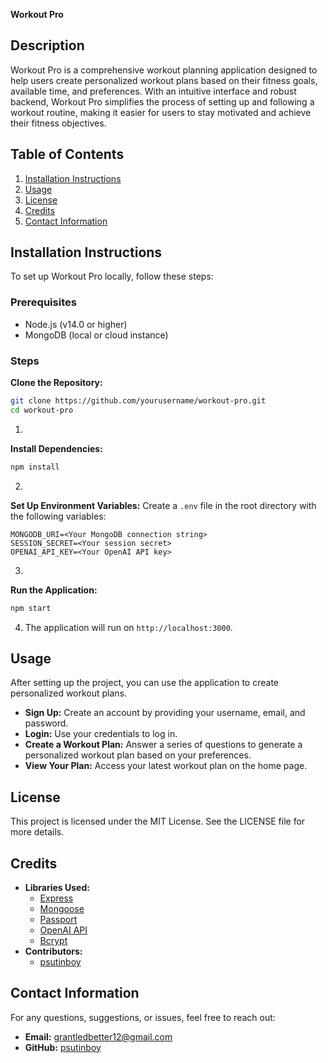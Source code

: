  **Workout Pro**

## Description

Workout Pro is a comprehensive workout planning application designed to help users create personalized workout plans based on their fitness goals, available time, and preferences. With an intuitive interface and robust backend, Workout Pro simplifies the process of setting up and following a workout routine, making it easier for users to stay motivated and achieve their fitness objectives.

## Table of Contents

1. [Installation Instructions](#installation-instructions)
2. [Usage](#usage)
3. [License](#license)
4. [Credits](#credits)
5. [Contact Information](#contact-information)

## Installation Instructions

To set up Workout Pro locally, follow these steps:

### Prerequisites

* Node.js (v14.0 or higher)  
* MongoDB (local or cloud instance)

### Steps

**Clone the Repository:**  
```bash  
git clone https://github.com/yourusername/workout-pro.git  
cd workout-pro
```

1. 

**Install Dependencies:**  
```bash  
npm install
```

2. 

**Set Up Environment Variables:** Create a `.env` file in the root directory with the following variables:  
```env  
MONGODB_URI=<Your MongoDB connection string>  
SESSION_SECRET=<Your session secret>  
OPENAI_API_KEY=<Your OpenAI API key>
```

3. 

**Run the Application:**  
```bash  
npm start
```

4. The application will run on `http://localhost:3000`.

## Usage

After setting up the project, you can use the application to create personalized workout plans.

* **Sign Up:** Create an account by providing your username, email, and password.  
* **Login:** Use your credentials to log in.  
* **Create a Workout Plan:** Answer a series of questions to generate a personalized workout plan based on your preferences.  
* **View Your Plan:** Access your latest workout plan on the home page.

## License

This project is licensed under the MIT License. See the LICENSE file for more details.

## Credits

* **Libraries Used:**  
    * [Express](https://expressjs.com/)  
    * [Mongoose](https://mongoosejs.com/)  
    * [Passport](http://www.passportjs.org/)  
    * [OpenAI API](https://beta.openai.com/)  
    * [Bcrypt](https://www.npmjs.com/package/bcrypt)  
* **Contributors:**  
    * [psutinboy](https://github.com/psutinboy) 

## Contact Information

For any questions, suggestions, or issues, feel free to reach out:

* **Email:** grantledbetter12@gmail.com  
* **GitHub:** [psutinboy](https://github.com/psutinboy)